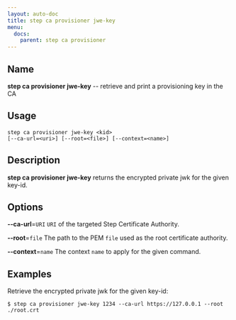 ```yaml
---
layout: auto-doc
title: step ca provisioner jwe-key
menu:
  docs:
    parent: step ca provisioner
---
```


## Name
**step ca provisioner jwe-key** -- retrieve and print a provisioning key in the CA

## Usage

```raw
step ca provisioner jwe-key <kid>
[--ca-url=<uri>] [--root=<file>] [--context=<name>]
```

## Description

**step ca provisioner jwe-key** returns the encrypted
private jwk for the given key-id.

## Options


**--ca-url**=`URI`
`URI` of the targeted Step Certificate Authority.

**--root**=`file`
The path to the PEM `file` used as the root certificate authority.

**--context**=`name`
The context `name` to apply for the given command.

## Examples

Retrieve the encrypted private jwk for the given key-id:
```shell
$ step ca provisioner jwe-key 1234 --ca-url https://127.0.0.1 --root ./root.crt
```


